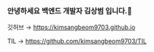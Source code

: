 ### 안녕하세요 백엔드 개발자 김상범 입니다.👋

깃허브  → <https://kimsangbeom9703.github.io>

TIL  → <https://github.com/kimsangbeom9703/TIL>

<!--네이버  → <https://blog.naver.com/kp9703>

Velog  → <https://velog.io/@kimsangbeom9703>-->


<!--Notion →  -->



<!--
**kimsangbeom9703/kimsangbeom9703** is a ✨ _special_ ✨ repository because its `README.md` (this file) appears on your GitHub profile.

Here are some ideas to get you started:

- 🔭 I’m currently working on ...
- 🌱 I’m currently learning ...
- 👯 I’m looking to collaborate on ...
- 🤔 I’m looking for help with ...
- 💬 Ask me about ...
- 📫 How to reach me: ...
- 😄 Pronouns: ...
- ⚡ Fun fact: ...
-->
